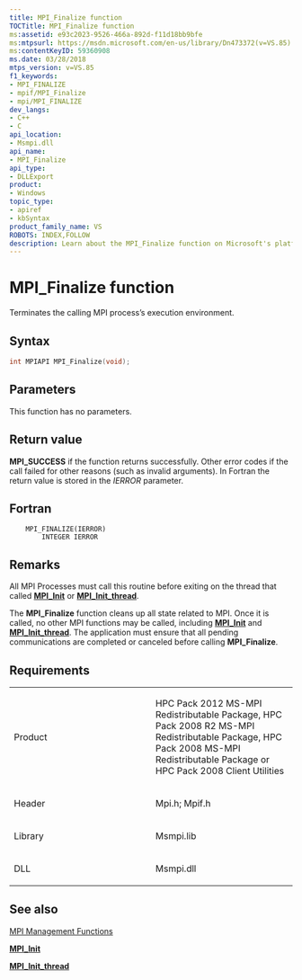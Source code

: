 ```yaml
---
title: MPI_Finalize function
TOCTitle: MPI_Finalize function
ms:assetid: e93c2023-9526-466a-892d-f11d18bb9bfe
ms:mtpsurl: https://msdn.microsoft.com/en-us/library/Dn473372(v=VS.85)
ms:contentKeyID: 59360908
ms.date: 03/28/2018
mtps_version: v=VS.85
f1_keywords:
- MPI_FINALIZE
- mpif/MPI_Finalize
- mpi/MPI_FINALIZE
dev_langs:
- C++
- C
api_location:
- Msmpi.dll
api_name:
- MPI_Finalize
api_type:
- DLLExport
product:
- Windows
topic_type:
- apiref
- kbSyntax
product_family_name: VS
ROBOTS: INDEX,FOLLOW
description: Learn about the MPI_Finalize function on Microsoft's platform. Understand its syntax, parameters, return value, and how it impacts MPI processes.
---
```


# MPI\_Finalize function

Terminates the calling MPI process’s execution environment.

## Syntax

``` c++
int MPIAPI MPI_Finalize(void);
```

## Parameters

This function has no parameters.

## Return value

**MPI\_SUCCESS** if the function returns successfully. Other error codes if the call failed for other reasons (such as invalid arguments). In Fortran the return value is stored in the *IERROR* parameter.

## Fortran

``` FORTRAN
    MPI_FINALIZE(IERROR)
        INTEGER IERROR
```

## Remarks

All MPI Processes must call this routine before exiting on the thread that called [**MPI\_Init**](mpi-init-function.md) or [**MPI\_Init\_thread**](mpi-init-thread-function.md).

The **MPI\_Finalize** function cleans up all state related to MPI. Once it is called, no other MPI functions may be called, including [**MPI\_Init**](mpi-init-function.md) and [**MPI\_Init\_thread**](mpi-init-thread-function.md). The application must ensure that all pending communications are completed or canceled before calling **MPI\_Finalize**.

## Requirements

<table>
<colgroup>
<col style="width: 50%" />
<col style="width: 50%" />
</colgroup>
<tbody>
<tr class="odd">
<td><p>Product</p></td>
<td><p>HPC Pack 2012 MS-MPI Redistributable Package, HPC Pack 2008 R2 MS-MPI Redistributable Package, HPC Pack 2008 MS-MPI Redistributable Package or HPC Pack 2008 Client Utilities</p></td>
</tr>
<tr class="even">
<td><p>Header</p></td>
<td>Mpi.h;
Mpif.h</td>
</tr>
<tr class="odd">
<td><p>Library</p></td>
<td>Msmpi.lib</td>
</tr>
<tr class="even">
<td><p>DLL</p></td>
<td>Msmpi.dll</td>
</tr>
</tbody>
</table>


## See also

[MPI Management Functions](mpi-management-functions.md)

[**MPI\_Init**](mpi-init-function.md)

[**MPI\_Init\_thread**](mpi-init-thread-function.md)

